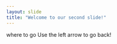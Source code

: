 ```yaml
---
layout: slide
title: "Welcome to our second slide!"
---
```

where to go
Use the left arrow to go back!
